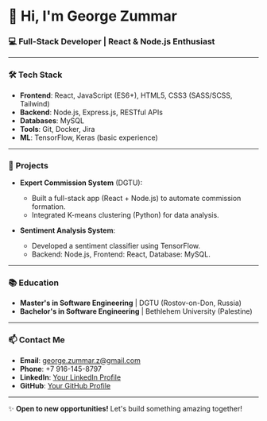 # 👋 Hi, I'm George Zummar  

### 💻 **Full-Stack Developer | React & Node.js Enthusiast**  

---

### 🛠 **Tech Stack**  
- **Frontend**: React, JavaScript (ES6+), HTML5, CSS3 (SASS/SCSS, Tailwind)  
- **Backend**: Node.js, Express.js, RESTful APIs  
- **Databases**: MySQL  
- **Tools**: Git, Docker, Jira  
- **ML**: TensorFlow, Keras (basic experience)  

---

### 🚀 **Projects**  
- **Expert Commission System** (DGTU):  
  - Built a full-stack app (React + Node.js) to automate commission formation.  
  - Integrated K-means clustering (Python) for data analysis.  

- **Sentiment Analysis System**:  
  - Developed a sentiment classifier using TensorFlow.  
  - Backend: Node.js, Frontend: React, Database: MySQL.  

---

### 📚 **Education**  
- **Master's in Software Engineering** | DGTU (Rostov-on-Don, Russia)  
- **Bachelor's in Software Engineering** | Bethlehem University (Palestine)  

---

### 📫 **Contact Me**  
- **Email**: george.zummar.z@gmail.com  
- **Phone**: +7 916-145-8797  
- **LinkedIn**: [Your LinkedIn Profile](#)  
- **GitHub**: [Your GitHub Profile](#)  

---

✨ **Open to new opportunities!** Let's build something amazing together!  
